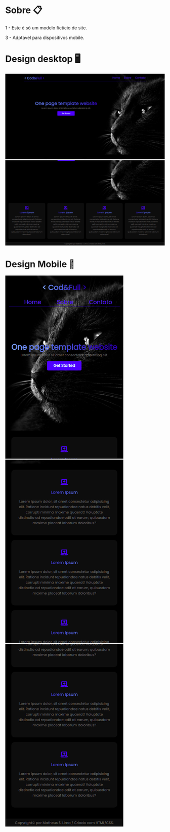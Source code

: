# Sobre 📋

1 - Este é só um modelo fictício de site.

3 - Adptavel para dispositivos mobile.

# Design desktop 🖥️

![disign1](https://github.com/Matheuslima99/Site_project/blob/master/design/design1.png)
![disign1](https://github.com/Matheuslima99/Site_project/blob/master/design/design2.png)

# Design Mobile 📱

![disign1](https://github.com/Matheuslima99/Site_project/blob/master/design/mobile1.png) 
![disign1](https://github.com/Matheuslima99/Site_project/blob/master/design/mobile2.png) 
![disign1](https://github.com/Matheuslima99/Site_project/blob/master/design/mobile3.png)


